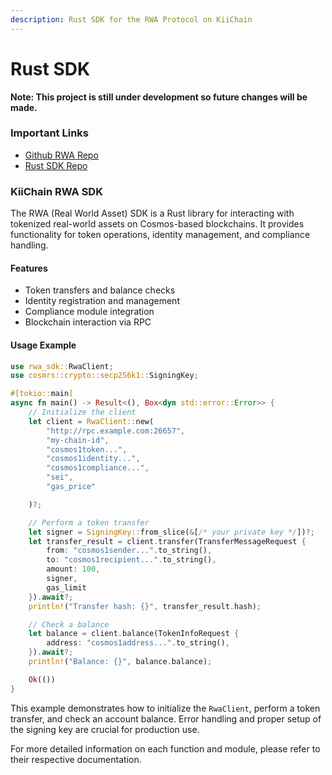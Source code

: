```yaml
---
description: Rust SDK for the RWA Protocol on KiiChain
---
```


# Rust SDK

**Note: This project is still under development so future changes will be made.**&#x20;

### Important Links

* [Github RWA Repo](https://github.com/KiiChain/Kii-RWA-Protocol)
* [Rust SDK Repo](https://github.com/KiiChain/kiirust-sdk)

### KiiChain RWA SDK

The RWA (Real World Asset) SDK is a Rust library for interacting with tokenized real-world assets on Cosmos-based blockchains. It provides functionality for token operations, identity management, and compliance handling.

#### Features

* Token transfers and balance checks
* Identity registration and management
* Compliance module integration
* Blockchain interaction via RPC

#### Usage Example

```rust
use rwa_sdk::RwaClient;
use cosmrs::crypto::secp256k1::SigningKey;

#[tokio::main]
async fn main() -> Result<(), Box<dyn std::error::Error>> {
    // Initialize the client
    let client = RwaClient::new(
        "http://rpc.example.com:26657",
        "my-chain-id",
        "cosmos1token...",
        "cosmos1identity...",
        "cosmos1compliance...",
        "sei",
        "gas_price"

    )?;

    // Perform a token transfer
    let signer = SigningKey::from_slice(&[/* your private key */])?;
    let transfer_result = client.transfer(TransferMessageRequest {
        from: "cosmos1sender...".to_string(),
        to: "cosmos1recipient...".to_string(),
        amount: 100,
        signer,
        gas_limit
    }).await?;
    println!("Transfer hash: {}", transfer_result.hash);

    // Check a balance
    let balance = client.balance(TokenInfoRequest {
        address: "cosmos1address...".to_string(),
    }).await?;
    println!("Balance: {}", balance.balance);

    Ok(())
}
```

This example demonstrates how to initialize the `RwaClient`, perform a token transfer, and check an account balance. Error handling and proper setup of the signing key are crucial for production use.

For more detailed information on each function and module, please refer to their respective documentation.
